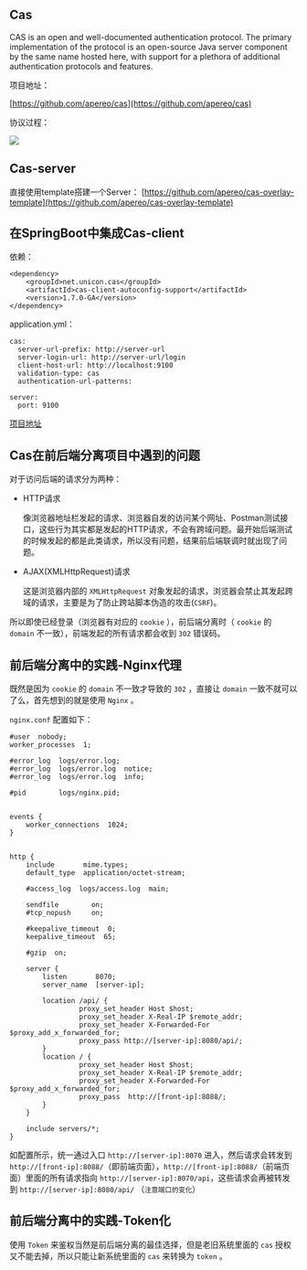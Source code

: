 ## Cas

CAS is an open and well-documented authentication protocol. The primary implementation of the protocol is an open-source Java server component by the same name hosted here, with support for a plethora of additional authentication protocols and features.

项目地址：

[https://github.com/apereo/cas](https://github.com/apereo/cas)

协议过程：

![](https://imgconvert.csdnimg.cn/aHR0cHM6Ly9jZG4uaGVyb3h1LmNvbS8yMDE5MDQyNDE1NTYwOTA0NzcyMjIyOS5wbmc?x-oss-process=image/format,png)

## Cas-server

直接使用template搭建一个Server：
[https://github.com/apereo/cas-overlay-template](https://github.com/apereo/cas-overlay-template)

## 在SpringBoot中集成Cas-client

依赖：

```
<dependency>
    <groupId>net.unicon.cas</groupId>
    <artifactId>cas-client-autoconfig-support</artifactId>
    <version>1.7.0-GA</version>
</dependency>
```

application.yml：

```
cas:
  server-url-prefix: http://server-url
  server-login-url: http://server-url/login
  client-host-url: http://localhost:9100
  validation-type: cas
  authentication-url-patterns:

server:
  port: 9100
```

[项目地址](https://github.com/MyHerux/cases/tree/master/cases-cas)

## Cas在前后端分离项目中遇到的问题

对于访问后端的请求分为两种：

- HTTP请求

  像浏览器地址栏发起的请求、浏览器自发的访问某个网址、Postman测试接口，这些行为其实都是发起的HTTP请求，不会有跨域问题。最开始后端测试的时候发起的都是此类请求，所以没有问题，结果前后端联调时就出现了问题。

- AJAX(XMLHttpRequest)请求

  这是浏览器内部的 `XMLHttpRequest` 对象发起的请求，浏览器会禁止其发起跨域的请求，主要是为了防止跨站脚本伪造的攻击(`CSRF`)。

所以即使已经登录（浏览器有对应的 `cookie` ），前后端分离时（ `cookie` 的 `domain` 不一致），前端发起的所有请求都会收到 `302` 错误码。

## 前后端分离中的实践-Nginx代理

既然是因为 `cookie` 的 `domain` 不一致才导致的 `302` ，直接让 `domain` 一致不就可以了么，首先想到的就是使用 `Nginx` 。

`nginx.conf` 配置如下：

```
#user  nobody;
worker_processes  1;

#error_log  logs/error.log;
#error_log  logs/error.log  notice;
#error_log  logs/error.log  info;

#pid        logs/nginx.pid;


events {
    worker_connections  1024;
}


http {
    include       mime.types;
    default_type  application/octet-stream;

    #access_log  logs/access.log  main;

    sendfile        on;
    #tcp_nopush     on;

    #keepalive_timeout  0;
    keepalive_timeout  65;

    #gzip  on;

    server {
        listen       8070;
        server_name  [server-ip];

        location /api/ {
                 proxy_set_header Host $host;
                 proxy_set_header X-Real-IP $remote_addr;
                 proxy_set_header X-Forwarded-For $proxy_add_x_forwarded_for;
                 proxy_pass http://[server-ip]:8080/api/;
        }
        location / {
                 proxy_set_header Host $host;
                 proxy_set_header X-Real-IP $remote_addr;
                 proxy_set_header X-Forwarded-For $proxy_add_x_forwarded_for;
                 proxy_pass  http://[front-ip]:8088/;
        }
    }

    include servers/*;
}
```

如配置所示，统一通过入口 `http://[server-ip]:8070` 进入，然后请求会转发到 `http://[front-ip]:8088/`（即前端页面），`http://[front-ip]:8088/`（前端页面）里面的所有请求指向 `http://[server-ip]:8070/api`，这些请求会再被转发到 `http://[server-ip]:8080/api/` （`注意端口的变化`）

## 前后端分离中的实践-Token化

使用 `Token` 来鉴权当然是前后端分离的最佳选择，但是老旧系统里面的 `cas` 授权又不能去掉，所以只能让新系统里面的 `cas` 来转换为 `token` 。